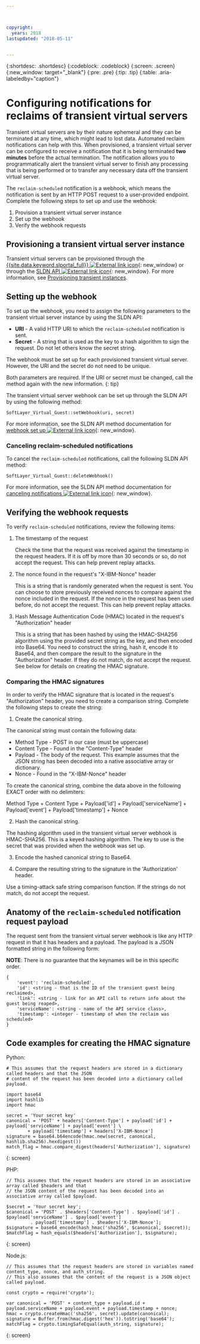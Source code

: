 ```yaml
---



copyright:
  years: 2018
lastupdated: "2018-05-11"


---
```


{:shortdesc: .shortdesc}
{:codeblock: .codeblock}
{:screen: .screen}
{:new_window: target="_blank"}
{:pre: .pre}
{:tip: .tip}
{:table: .aria-labeledby="caption"}

# Configuring notifications for reclaims of transient virtual servers 

Transient virtual servers are by their nature ephemeral and they can be terminated at any time, which might lead to lost data. Automated reclaim notifications can help with this. When provisioned, a transient virtual server can be configured to receive a notification that it is being terminated **two minutes** before the actual termination. The notification allows you to programmatically alert the transient virtual server to finish any processing that is being performed or to transfer any necessary data off the transient virtual server.

The `reclaim-scheduled` notification is a webhook, which means the notification is sent by an HTTP POST request to a user-provided endpoint. Complete the following steps to set up and use the webhook:

1. Provision a transient virtual server instance
2. Set up the webhook 
3. Verify the webhook requests

## Provisioning a transient virtual server instance

Transient virtual servers can be provisioned through the [{{site.data.keyword.slportal_full}} ![External link icon](../icons/launch-glyph.svg "External link icon")](https://control.softlayer.com/){: new_window} or through the [SLDN API ![External link icon](../icons/launch-glyph.svg "External link icon")](http://sldn.softlayer.com){: new_window}. For more information, see [Provisioning transient instances](/docs/vsi/vsi_provision_transient.html). 

## Setting up the webhook

To set up the webhook, you need to assign the following parameters to the transient virtual server instance by using the SLDN API:

   * **URI** - A valid HTTP URI to which the `reclaim-scheduled` notification is sent.
   * **Secret** - A string that is used as the key to a hash algorithm to sign the request. Do not let others know the secret string.
   
The webhook must be set up for each provisioned transient virtual server. However, the URI and the secret do not need to be unique.

Both parameters are required. If the URI or secret must be changed, call the method again with the new information. 
{: tip}

The transient virtual server webhook can be set up through the SLDN API by using the following method:

  `SoftLayer_Virtual_Guest::setWebhook(uri, secret)`

For more information, see the SLDN API method documentation for [webhook set up ![External link icon](../icons/launch-glyph.svg "External link icon")](http://sldn.softlayer.com/reference/services/SoftLayer_Virtual_Guest/setTransientWebhook/){: new_window}.

### Canceling reclaim-scheduled notifications

To cancel the `reclaim-scheduled` notifications, call the following SLDN API method:

  `SoftLayer_Virtual_Guest::deleteWebhook()`

For more information, see the SLDN API method documentation for [canceling notifications ![External link icon](../icons/launch-glyph.svg "External link icon")](http://sldn.softlayer.com/reference/services/SoftLayer_Virtual_Guest/deleteTransientWebhook/){: new_window}.

## Verifying the webhook requests

To verify `reclaim-scheduled` notifications, review the following items: 

1. The timestamp of the request

   Check the time that the request was received against the timestamp in the request headers. If it is off by more than 30 seconds or so, do not accept the request. This can help prevent replay attacks.

2. The nonce found in the request's "X-IBM-Nonce" header

   This is a string that is randomly generated when the request is sent. You can choose to store previously received nonces to compare against the nonce included in the request. If the nonce in the request has been used before, do not accept the request. This can help prevent replay attacks.

3. Hash Message Authentication Code (HMAC) located in the request's "Authorization" header

   This is a string that has been hashed by using the HMAC-SHA256 algorithm using the provided secret string as the key, and then encoded into Base64. You need to construct the string, hash it, encode it to Base64, and then compare the result to the signature in the "Authorization" header. If they do not match, do not accept the request. See below for details on creating the HMAC signature.

### Comparing the HMAC signatures

In order to verify the HMAC signature that is located in the request's "Authorization" header, you need to create a comparison string. Complete the following steps to create the string:

1. Create the canonical string.

  The canonical string must contain the following data:
  * Method Type - POST in our case (must be uppercase)
  * Content Type - Found in the "Content-Type" header
  * Payload - The body of the request. This example assumes that the JSON string has been decoded into a native associative array or dictionary.  
  * Nonce - Found in the "X-IBM-Nonce" header

  To create the canonical string, combine the data above in the following EXACT order with no delimiters:

  Method Type + Content Type + Payload['id'] + Payload['serviceName'] + Payload['event'] + Payload['timestamp'] + Nonce

2. Hash the canonical string.

  The hashing algorithm used in the transient virtual server webhook is HMAC-SHA256. This is a keyed hashing algorithm. The key to use is the secret that was provided when the webhook was set up.

3. Encode the hashed canonical string to Base64.

4. Compare the resulting string to the signature in the 'Authorization' header.  

  Use a timing-attack safe string comparison function. If the strings do not match, do not accept the request.

## Anatomy of the `reclaim-scheduled` notification request payload

The request sent from the transient virtual server webhook is like any HTTP request in that it has headers and a payload. The payload is a JSON formatted string in the following form:

**NOTE**: There is no guarantee that the keynames will be in this specific order.

	{
		'event': 'reclaim-scheduled',
		'id': <string - that is the ID of the transient guest being reclaimed>,
		'link': <string - link for an API call to return info about the guest being reaped>,
		'serviceName': <string - name of the API service class>,
		'timestamp': <integer - timestamp of when the reclaim was scheduled>
	}


## Code examples for creating the HMAC signature

Python:

```
# This assumes that the request headers are stored in a dictionary called headers and that the JSON
# content of the request has been decoded into a dictionary called payload.

import base64
import hashlib
import hmac

secret = 'Your secret key'
canonical = 'POST' + headers['Content-Type'] + payload['id'] + payload['serviceName'] + payload['event'] \
	    + payload['timestamp'] + headers['X-IBM-Nonce']
signature = base64.b64encode(hmac.new(secret, canonical, hashlib.sha256).hexdigest())
match_flag = hmac.compare_digest(headers['Authorization'], signature)
```
{: screen}

PHP:

```
// This assumes that the request headers are stored in an associative array called $headers and that
// the JSON content of the request has been decoded into an associative array called $payload.

$secret = 'Your secret key';
$canonical = 'POST' . $headers['Content-Type'] . $payload['id'] . $payload['serviceName'] . $payload['event']
	     . payload['timestamp'] . $headers['X-IBM-Nonce'];
$signature = base64_encode(hash_hmac('sha256', $canonical, $secret));
$matchFlag = hash_equals($headers['Authorization'], $signature); 
```
{: screen}

Node.js:

```
// This assumes that the request headers are stored in variables named content_type, nonce, and auth_string.
// This also assumes that the content of the request is a JSON object called payload.

const crypto = require('crypto');

var canonical = 'POST' + content_type + payload.id + payload.serviceName + payload.event + payload.timestamp + nonce;
hmac = crypto.createHmac('sha256', secret).update(canonical);
signature = Buffer.from(hmac.digest('hex')).toString('base64');
matchFlag = crypto.timingSafeEqual(auth_string, signature);
```
{: screen}
